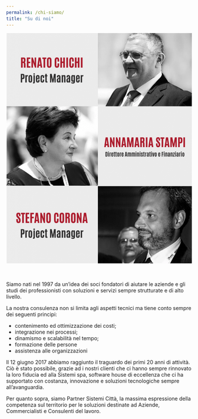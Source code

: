 ```yaml
---
permalink: /chi-siamo/
title: "Su di noi"
---
```

![Team](/assets/images/noi.png) 

 

Siamo nati nel 1997 da un’idea dei soci fondatori di aiutare le aziende e gli studi dei professionisti con soluzioni e servizi sempre strutturate e di alto livello.


La nostra consulenza non si limita agli aspetti tecnici ma tiene conto sempre dei seguenti principi:






  * contenimento ed ottimizzazione dei costi; 
  * integrazione nei processi;
  * dinamismo e scalabilità nel tempo;
  * formazione delle persone
  * assistenza alle organizzazioni



Il 12 giugno 2017 abbiamo raggiunto il traguardo dei primi 20 anni di attività. Ciò è stato possibile, grazie ad i nostri clienti che ci hanno sempre rinnovato la loro fiducia ed alla Sistemi spa, software house di eccellenza che ci ha supportato con costanza, innovazione e soluzioni tecnologiche sempre all’avanguardia.



Per quanto sopra, siamo Partner Sistemi Città, la massima espressione della competenza sul territorio per le soluzioni destinate ad Aziende, Commercialisti e Consulenti del lavoro.
